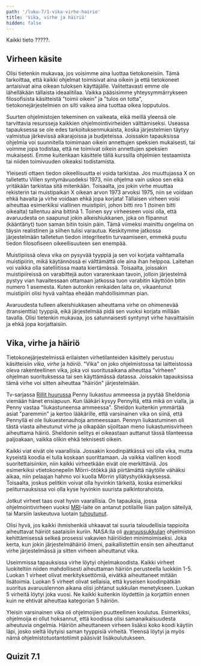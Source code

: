 ```yaml
---
path: '/luku-7/1-vika-virhe-hairio'
title: 'Vika, virhe ja häiriö'
hidden: false
---
```


<div>
<lead>Kaikki tieto ?????.</lead>
</div>

## Virheen käsite
Olisi tietenkin mukavaa, jos voisimme aina luottaa tietokoneisiin. Tämä tarkoittaa, että kaikki ohjelmat toimisivat aina oikein ja että tietokoneet antaisivat aina oikean tuloksen käyttäjälle. Valitettavasti emme ole lähelläkään tällaista ideaalitilaa. Vaikka pääsisimme yhteysymmärrykseen filosofisista käsitteistä "toimii oikein" ja "tulos on totta", tietokonejärjestelmien on silti vaikea aina tuottaa oikea lopputulos.

Suurten ohjelmistojen tekeminen on vaikeata, eikä meillä yleensä ole tarvittavia resursseja kaikkien ohjelmointivirheiden välttämiseksi. Useassa tapauksessa se ole edes tarkoituksenmukaista, koska järjestelmien täytyy valmistua järkevissä aikarajoissa ja budjeteissa. Joissakin tapauksissa ohjelmia voi suunnitella toimimaan oikein annettujen speksien mukaisesti, tai voimme jopa todistaa, että ne toimivat oikein annettujen speksien mukaisesti. Emme kuitenkaan käsittele tällä kurssilla ohjelmien testaamista tai niiden toimivuuden oikeaksi todistamista.

Yleisesti ottaen tiedon oikeellisuutta ei voida tarkistaa. Jos muuttujassa X on talletettu Villen syntymävuodeksi 1973, niin ohjelma vain uskoo sen eikä yritäkään tarkistaa sitä mitenkään. Toisaalta, jos jokin virhe muuttaa rekisterin tai muistipaikan X oikean arvon 1973 arvoksi 1975, niin se voidaan ehkä havaita ja virhe voidaan ehkä jopa korjata! Tällaisen virheen voisi aiheuttaa esimerkiksi viallinen muistipiiri, johon bitti nro 1 (toinen bitti oikealta) tallentuu aina bittinä 1. Toinen syy virheeseen voisi olla, että avaruudesta on saapunut jokin alkeishiukkanen, joka on flipannut (kääntänyt) tuon saman bitin toisin päin. Tämä viimeksi mainittu ongelma on täysin realistinen ja siihen tulisi varautua. Keskitymme jatkossa järjestelmään talletetun tiedon integriteetin turvaamiseen, emmekä puutu tiedon filosofiseen oikeellisuuteen sen enempää.

Muistipiissä oleva vika on pysyvää tyyppiä ja sen voi korjata vaihtamalla muistipiirin, mikä käytännössä ei välttämättä ole aina ihan helppoa. Laitehan voi vaikka olla satelliitissa maata kiertämässä. Toisaalta, joissakin muistipiireissä on varabittejä auton vararenkaan tavoin, jolloin järjestelmä pystyy vian havaitessaan ottamaan jatkossa tuon varabitin käyttöön bitin numero 1 asemesta. Kuten autonkin renkaiden laita on, vikaantunut muistipiiri olisi hyvä vaihtaa eheään mahdollisimman pian. 

Avaruudesta tulleen alkeishiukkasen aiheuttama virhe on ohimenevää (transienttia) tyyppiä, eikä järjestelmää pidä sen vuoksi korjata millään tavalla. Olisi tietenkin mukavaa, jos satunnaisesti syntynyt virhe havaittaisiin ja ehkä jopa korjattaisiin.

## Vika, virhe ja häiriö
Tietokonejärjestelmissä erilaisten virhetilanteiden käsittely perustuu käsitteisiin _vika_, _virhe_ ja _häiriö_. "Vika" on joko ohjelmistossa tai laitteistossa oleva rakenteellinen vika, joka voi suoritusaikana aiheuttaa "virheen" ohjelman suorituksessa tai sen käyttämässä datassa. Joissakin tapauksissa tämä virhe voi sitten aiheuttaa "häiriön" järjestelmään.


<!-- Note: Rillit huurussa -->

<text-box variant="example" name="Vika, virhe häiriö Rillit huurussa -sarjassa">

Tv-sarjassa [Rillit huurussa](https://fi.wikipedia.org/wiki/Rillit_huurussa) Penny liukastuu ammeessa ja pyytää Sheldonia viemään hänet ensiapuun. Kun lääkäri kysyy Pennyltä, että mikä on vialla, ja Penny vastaa "liukastuneensa ammeessa". Sheldon kuitenkin ymmärtää asiat "paremmin" ja kertoo lääkärille, että varsinainen vika on siinä, että Pennyllä ei ole liukuestenauhoja ammeessaan. Pennyn liukastuminen oli tästä viasta aiheutunut virhe ja olkapään sijoiltaan meno liukastumisvirheen aiheuttama häiriö.  Sheldonin selitys ei oikeastaan auttanut tässä tilanteessa paljoakaan, vaikka olikin ehkä teknisesti oikein.

</text-box>

Kaikki viat eivät ole vaarallisia. Jossakin koodinpätkässä voi olla vika, mutta kyseistä koodia ei tulla koskaan suorittamaan. Ja vaikka viallinen koodi suoritettaisiinkin, niin kaikki virheetkään eivät ole merkittäviä. Jos esimerkiksi vtietokonepelin Mörri-ötökkä jää piirtämättä näytölle vähäksi aikaa, niin pelaajan hahmo voi kuolla Mörrin yllätyshyökkäyksessä. Toisaalta, joskus pelitkin voivat olla hyvinkin tärkeitä, koska esimerkiksi peliturnauksissa voi olla kyse hyvinkin suurista palkintorahoista. 

Jotkut virheet taas ovat hyvin vaarallisia. On tapauksia, jossa ohjelmointivirheen vuoksi [MRI](https://en.wikipedia.org/wiki/Magnetic_resonance_imaging)-laite on antanut potilaille liian paljon säteilyä, tai Marsiin laskeutuva luotain [tuhoutunut](https://en.wikipedia.org/wiki/Mars_Polar_Lander).  

Olisi hyvä, jos kaikki ihmishenkiä uhkaavat tai suuria taloudellisia tappioita aiheuttavat häiriöt saataisiin kuriin. NASA:lla oli [avaruussukkulan](https://fi.wikipedia.org/wiki/Avaruussukkula) ohjelmiston kehittämisessä selkeä prosessi vakavien häiriöiden minimoimiseksi. Joka kerta, kun jokin järjestelmähäiriö ilmeni, paikallistettiin ensin sen aiheuttanut virhe järjestelmässä ja sitten virheen aiheuttanut vika. 

Useimmissa tapauksissa virhe löytyi ohjelmakoodista. Kaikki virheet luokiteltiin niiden mahdollisesti aiheuttaman häiriön perusteella luokkiin 1-5. Luokan 1 virheet olivat merkityksettömiä, eivätkä aiheuttaneet mitään lisätoimia. Luokan 5 virheet olivat sellaisia, että  kyseisen koodinpätkän suoritus avaruuslennon aikana olisi johtanut sukkulan menetykseen. Luokan 5 virheitä löytyi joka vuosi. Ne kaikki kuitenkin löydettiin ja korjattiin ennen kuin ne ehtivät aiheuttaa kategorian 5 häiriön.

Yleisin varsinainen vika oli ohjelmoijien puutteellinen koulutus. Esimerkiksi, ohjelmoija ei ollut hoksannut, että koodissa olisi samanaikaisuudesta aiheutuvia ongelmia. Häiriön aiheuttaneen virheen lisäksi koko koodi käytiin läpi, josko sieltä löytyisi saman tyyppisiä virheitä. Yleensä löytyi ja myös nämä ohjelmistotuotantotiimit pääsivät lisäkoulutukseen. 


## Quizit 7.1
<!-- Quiz 7.1.?? -->
<div><quiznator id="5caf0493fd9fd71425c6d6c6"></quiznator></div>

